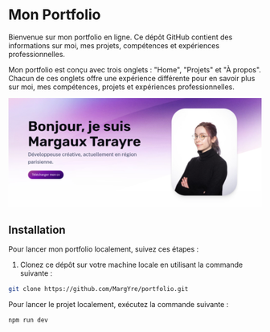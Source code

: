 # Mon Portfolio

Bienvenue sur mon portfolio en ligne. Ce dépôt GitHub contient des informations sur moi, mes projets, compétences et expériences professionnelles.

Mon portfolio est conçu avec trois onglets : "Home", "Projets" et "À propos". Chacun de ces onglets offre une expérience différente pour en savoir plus sur moi, mes compétences, projets et expériences professionnelles.

![Texte alternatif de l'image](https://github.com/MargYre/portfolio/blob/main/public/assets/screen-porfolio-home-top.png)

## Installation

Pour lancer mon portfolio localement, suivez ces étapes :

1. Clonez ce dépôt sur votre machine locale en utilisant la commande suivante :

```bash
git clone https://github.com/MargYre/portfolio.git
```
Pour lancer le projet localement, exécutez la commande suivante :
```bash
npm run dev
```